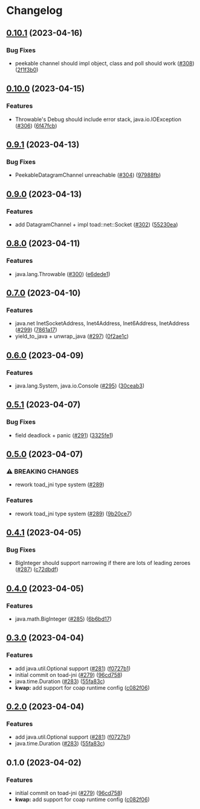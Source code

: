 # Changelog

## [0.10.1](https://github.com/toad-lib/toad/compare/toad-jni-v0.10.0...toad-jni-v0.10.1) (2023-04-16)


### Bug Fixes

* peekable channel should impl object, class and poll should work ([#308](https://github.com/toad-lib/toad/issues/308)) ([2f1f3b0](https://github.com/toad-lib/toad/commit/2f1f3b0c9d85385bdbb7f912ae9d6f62ba8fd858))

## [0.10.0](https://github.com/toad-lib/toad/compare/toad-jni-v0.9.1...toad-jni-v0.10.0) (2023-04-15)


### Features

* Throwable's Debug should include error stack, java.io.IOException ([#306](https://github.com/toad-lib/toad/issues/306)) ([6f47fcb](https://github.com/toad-lib/toad/commit/6f47fcbccee7fe815b577a72490895e805d598d6))

## [0.9.1](https://github.com/toad-lib/toad/compare/toad-jni-v0.9.0...toad-jni-v0.9.1) (2023-04-13)


### Bug Fixes

* PeekableDatagramChannel unreachable  ([#304](https://github.com/toad-lib/toad/issues/304)) ([97988fb](https://github.com/toad-lib/toad/commit/97988fb76c516dd309944f8d1fc0e0a7cb98cda0))

## [0.9.0](https://github.com/toad-lib/toad/compare/toad-jni-v0.8.0...toad-jni-v0.9.0) (2023-04-13)


### Features

* add DatagramChannel + impl toad::net::Socket ([#302](https://github.com/toad-lib/toad/issues/302)) ([55230ea](https://github.com/toad-lib/toad/commit/55230eae2e8b9ee8466cec143c3b17e1148a0097))

## [0.8.0](https://github.com/toad-lib/toad/compare/toad-jni-v0.7.0...toad-jni-v0.8.0) (2023-04-11)


### Features

* java.lang.Throwable ([#300](https://github.com/toad-lib/toad/issues/300)) ([e6dede1](https://github.com/toad-lib/toad/commit/e6dede1a7a85ed6ebd409dc5ddbea056e9e67337))

## [0.7.0](https://github.com/toad-lib/toad/compare/toad-jni-v0.6.0...toad-jni-v0.7.0) (2023-04-10)


### Features

* java.net InetSocketAddress, Inet4Address, Inet6Address, InetAddress ([#299](https://github.com/toad-lib/toad/issues/299)) ([7861a17](https://github.com/toad-lib/toad/commit/7861a17fdf63c707bd17a47ccbf710331fb02986))
* yield_to_java + unwrap_java ([#297](https://github.com/toad-lib/toad/issues/297)) ([0f2ae1c](https://github.com/toad-lib/toad/commit/0f2ae1c6f582e6ead1218faf6d91496a29e7e7b5))

## [0.6.0](https://github.com/toad-lib/toad/compare/toad-jni-v0.5.1...toad-jni-v0.6.0) (2023-04-09)


### Features

* java.lang.System, java.io.Console ([#295](https://github.com/toad-lib/toad/issues/295)) ([30ceab3](https://github.com/toad-lib/toad/commit/30ceab3aca138b3a436ce59ada517211b98cbca8))

## [0.5.1](https://github.com/toad-lib/toad/compare/toad-jni-v0.5.0...toad-jni-v0.5.1) (2023-04-07)


### Bug Fixes

* field deadlock + panic ([#291](https://github.com/toad-lib/toad/issues/291)) ([3325fe1](https://github.com/toad-lib/toad/commit/3325fe123ffb58353479753187acba67fa8200a8))

## [0.5.0](https://github.com/toad-lib/toad/compare/toad-jni-v0.4.1...toad-jni-v0.5.0) (2023-04-07)


### ⚠ BREAKING CHANGES

* rework toad_jni type system ([#289](https://github.com/toad-lib/toad/issues/289))

### Features

* rework toad_jni type system ([#289](https://github.com/toad-lib/toad/issues/289)) ([9b20ce7](https://github.com/toad-lib/toad/commit/9b20ce7b441e195e03768dbb0621f20e75ae7353))

## [0.4.1](https://github.com/toad-lib/toad/compare/toad-jni-v0.4.0...toad-jni-v0.4.1) (2023-04-05)


### Bug Fixes

* BigInteger should support narrowing if there are lots of leading zeroes ([#287](https://github.com/toad-lib/toad/issues/287)) ([c72dbdf](https://github.com/toad-lib/toad/commit/c72dbdfb0cd486fded8b33e0ca6f73ad7136f0fc))

## [0.4.0](https://github.com/toad-lib/toad/compare/toad-jni-v0.3.0...toad-jni-v0.4.0) (2023-04-05)


### Features

* java.math.BigInteger ([#285](https://github.com/toad-lib/toad/issues/285)) ([6b6bd17](https://github.com/toad-lib/toad/commit/6b6bd1730aa8825dcc947eab0d3dc9996a485932))

## [0.3.0](https://github.com/toad-lib/toad/compare/toad-jni-v0.2.0...toad-jni-v0.3.0) (2023-04-04)


### Features

* add java.util.Optional support ([#281](https://github.com/toad-lib/toad/issues/281)) ([f0727b1](https://github.com/toad-lib/toad/commit/f0727b1d552fbb320e64a7f483a6f3b2a1901b18))
* initial commit on toad-jni ([#279](https://github.com/toad-lib/toad/issues/279)) ([96cd758](https://github.com/toad-lib/toad/commit/96cd758621128d0085d9d22281b4b2d355e7bd64))
* java.time.Duration ([#283](https://github.com/toad-lib/toad/issues/283)) ([55fa83c](https://github.com/toad-lib/toad/commit/55fa83ce9aec93558e8cdefc0accabb783c87eaa))
* **kwap:** add support for coap runtime config ([c082f06](https://github.com/toad-lib/toad/commit/c082f0696a288d2a2db9b986c3e3eaf2e7a4e8f4))

## [0.2.0](https://github.com/toad-lib/toad/compare/toad-jni-v0.1.0...toad-jni-v0.2.0) (2023-04-04)


### Features

* add java.util.Optional support ([#281](https://github.com/toad-lib/toad/issues/281)) ([f0727b1](https://github.com/toad-lib/toad/commit/f0727b1d552fbb320e64a7f483a6f3b2a1901b18))
* java.time.Duration ([#283](https://github.com/toad-lib/toad/issues/283)) ([55fa83c](https://github.com/toad-lib/toad/commit/55fa83ce9aec93558e8cdefc0accabb783c87eaa))

## 0.1.0 (2023-04-02)


### Features

* initial commit on toad-jni ([#279](https://github.com/toad-lib/toad/issues/279)) ([96cd758](https://github.com/toad-lib/toad/commit/96cd758621128d0085d9d22281b4b2d355e7bd64))
* **kwap:** add support for coap runtime config ([c082f06](https://github.com/toad-lib/toad/commit/c082f0696a288d2a2db9b986c3e3eaf2e7a4e8f4))

